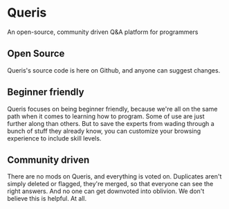 # Queris
An open-source, community driven Q&amp;A platform for programmers

## Open Source
Queris's source code is here on Github, and anyone can suggest changes.

## Beginner friendly
Queris focuses on being beginner friendly, because we're all on the same path when it comes to learning how to program. Some of use are just further along than others. But to save the experts from wading through a bunch of stuff they already know, you can customize your browsing experience to include skill levels.

## Community driven
There are no mods on Queris, and everything is voted on. Duplicates aren't simply deleted or flagged, they're merged, so that everyone can see the right answers. And no one can get downvoted into oblivion. We don't believe this is helpful. At all.

